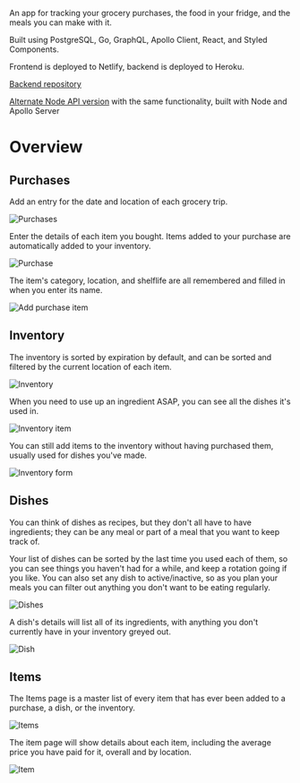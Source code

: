 An app for tracking your grocery purchases, the food in your fridge, and the meals you can make with it.

Built using PostgreSQL, Go, GraphQL, Apollo Client, React, and Styled Components.

Frontend is deployed to Netlify, backend is deployed to Heroku.

[Backend repository](https://github.com/laurakcleve/meal-app-backend)

[Alternate Node API version](https://github.com/laurakcleve/meal-app-node) with the same functionality, built with Node and Apollo Server

# Overview

## Purchases

Add an entry for the date and location of each grocery trip.

![Purchases](images/purchases.png)

Enter the details of each item you bought. Items added to your purchase are automatically added to your inventory.

![Purchase](images/purchase.png)

The item's category, location, and shelflife are all remembered and filled in when you enter its name.

![Add purchase item](images/purchase-item-add.gif)

## Inventory

The inventory is sorted by expiration by default, and can be sorted and filtered by the current location of each item.

![Inventory](images/inventory.png)

When you need to use up an ingredient ASAP, you can see all the dishes it's used in.

![Inventory item](images/inventory-item.png)

You can still add items to the inventory without having purchased them, usually used for dishes you've made.

![Inventory form](images/inventory-form.png)

## Dishes

You can think of dishes as recipes, but they don't all have to have ingredients; they can be any meal or part of a meal that you want to keep track of.

Your list of dishes can be sorted by the last time you used each of them, so you can see things you haven't had for a while, and keep a rotation going if you like. You can also set any dish to active/inactive, so as you plan your meals you can filter out anything you don't want to be eating regularly.

![Dishes](images/dishes.png)

A dish's details will list all of its ingredients, with anything you don't currently have in your inventory greyed out.

![Dish](images/dish.png)

## Items

The Items page is a master list of every item that has ever been added to a purchase, a dish, or the inventory.

![Items](images/items.png)

The item page will show details about each item, including the average price you have paid for it, overall and by location.

![Item](images/item.png)
